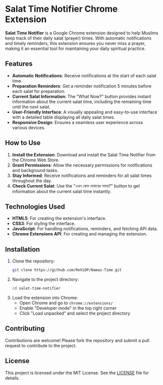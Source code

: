 # Salat Time Notifier Chrome Extension

**Salat Time Notifier** is a Google Chrome extension designed to help Muslims keep track of their daily salat (prayer) times. With automatic notifications and timely reminders, this extension ensures you never miss a prayer, making it an essential tool for maintaining your daily spiritual practice.

## Features

- **Automatic Notifications**: Receive notifications at the start of each salat time.
- **Preparation Reminders**: Get a reminder notification 5 minutes before each salat for preparation.
- **Current Salat Information**: The "What Now?" button provides instant information about the current salat time, including the remaining time until the next salat.
- **User-Friendly Interface**: A visually appealing and easy-to-use interface with a detailed table displaying all daily salat times.
- **Responsive Design**: Ensures a seamless user experience across various devices.

## How to Use

1. **Install the Extension**: Download and install the Salat Time Notifier from the Chrome Web Store.
2. **Grant Permissions**: Allow the necessary permissions for notifications and background tasks.
3. **Stay Informed**: Receive notifications and reminders for all salat times throughout the day.
4. **Check Current Salat**: Use the "এখন কোন নামাযের সমায়?" button to get information about the current salat time instantly.



## Technologies Used

- **HTML5**: For creating the extension's interface.
- **CSS3**: For styling the interface.
- **JavaScript**: For handling notifications, reminders, and fetching API data.
- **Chrome Extensions API**: For creating and managing the extension.

## Installation

1. Clone the repository:
    ```sh
    git clone https://github.com/ReXiOP/Namaz-Time.git
    ```
2. Navigate to the project directory:
    ```sh
    cd salat-time-notifier
    ```
3. Load the extension into Chrome:
    - Open Chrome and go to `chrome://extensions/`
    - Enable "Developer mode" in the top right corner
    - Click "Load unpacked" and select the project directory

## Contributing

Contributions are welcome! Please fork the repository and submit a pull request to contribute to the project.

## License

This project is licensed under the MIT License. See the [LICENSE](LICENSE) file for details.
